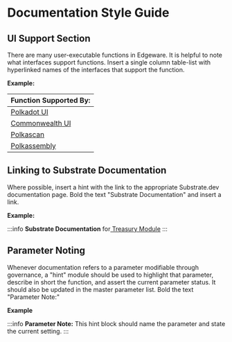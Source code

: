 # Documentation Style Guide

## UI Support Section

There are many user-executable functions in Edgeware. It is helpful to note what interfaces support functions. Insert a single column table-list with hyperlinked names of the interfaces that support the function.

**Example:**

| Function Supported By:                                   |
| :------------------------------------------------------- |
| [Polkadot UI](https://polkadot.js.org/apps/#/explorer)   |
| [Commonwealth UI](http://commonwealth.im/)               |
| [Polkascan](https://polkascan.io/pre/edgeware/dashboard) |
| [Polkassembly](https://polkassembly.io/)                 |

## Linking to Substrate Documentation

Where possible, insert a hint with the link to the appropriate Substrate.dev documentation page. Bold the text "Substrate Documentation" and insert a link.

**Example:**

:::info
**Substrate Documentation** for[ Treasury Module](https://substrate.dev/rustdocs/master/pallet_treasury/index.html)
:::

## Parameter Noting

Whenever documentation refers to a parameter modifiable through governance, a "hint" module should be used to highlight that parameter, describe in short the function, and assert the current parameter status. It should also be updated in the master parameter list. Bold the text "Parameter Note:"

**Example**

:::info
**Parameter Note:** This hint block should name the parameter and state the current setting.
:::
